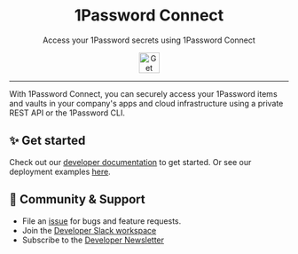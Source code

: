 <img src="https://github.com/1Password/connect/assets/46452606/0f7cf2a8-a290-41fc-b78d-3dfb1017f9be" alt="" role="img" >


<div align="center">
  <h1>1Password Connect</h1>
  <p>Access your 1Password secrets using 1Password Connect</p>
  <a href="https://developer.1password.com/docs/connect/get-started">
    <img alt="Get started" src="https://user-images.githubusercontent.com/45081667/226940040-16d3684b-60f4-4d95-adb2-5757a8f1bc15.png" height="37"/>
  </a>
</div>

---

With 1Password Connect, you can securely access your 1Password items and vaults in your company's apps and cloud infrastructure using a private REST API or the 1Password CLI.
## ✨ Get started
Check out our [developer documentation](https://developer.1password.com/docs/connect/get-started) to get started. Or see our deployment examples [here](https://github.com/1Password/connect/tree/main/examples).
## 💙 Community & Support

- File an [issue](https://github.com/1Password/connect/issues) for bugs and feature requests.
- Join the [Developer Slack workspace](https://join.slack.com/t/1password-devs/shared_invite/zt-1halo11ps-6o9pEv96xZ3LtX_VE0fJQA)
- Subscribe to the [Developer Newsletter](https://1password.com/dev-subscribe/)

